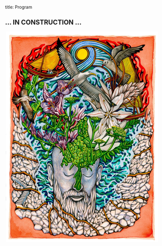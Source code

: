 title: Program

##  ... IN CONSTRUCTION ...


<p align="center">
  <img src="../images/IKPoster1.jpg" width="500">
</p>
